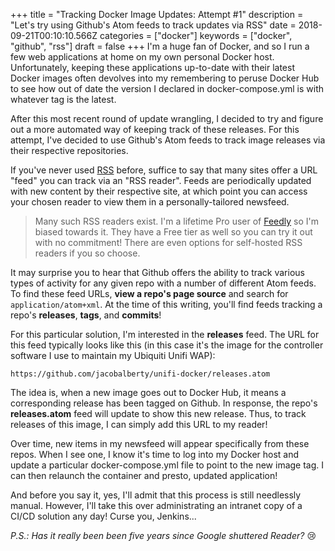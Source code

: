 +++
title = "Tracking Docker Image Updates: Attempt #1"
description = "Let's try using Github's Atom feeds to track updates via RSS"
date = 2018-09-21T00:10:10.566Z
categories = ["docker"]
keywords = ["docker", "github", "rss"]
draft = false
+++
I'm a huge fan of Docker, and so I run a few web applications at home on my own personal Docker host. Unfortunately, keeping these applications up-to-date with their latest Docker images often devolves into my remembering to peruse Docker Hub to see how out of date the version I declared in docker-compose.yml is with whatever tag is the latest.

After this most recent round of update wrangling, I decided to try and figure out a more automated way of keeping track of these releases. For this attempt, I've decided to use Github's Atom feeds to track image releases via their respective repositories.

If you've never used [RSS](https://en.wikipedia.org/wiki/RSS) before, suffice to say that many sites offer a URL "feed" you can track via an "RSS reader". Feeds are periodically updated with new content by their respective site, at which point you can access your chosen reader to view them in a personally-tailored newsfeed.

> Many such RSS readers exist. I'm a lifetime Pro user of [Feedly](https://feedly.com/) so I'm biased towards it. They have a Free tier as well so you can try it out with no commitment! There are even options for self-hosted RSS readers if you so choose.

It may surprise you to hear that Github offers the ability to track various types of activity for any given repo with a number of different Atom feeds. To find these feed URLs, **view a repo's page source** and search for `application/atom+xml`. At the time of this writing, you'll find feeds tracking a repo's **releases**, **tags**, and **commits**!

For this particular solution, I'm interested in the **releases** feed. The URL for this feed typically looks like this (in this case it's the image for the controller software I use to maintain my Ubiquiti Unifi WAP):

```
https://github.com/jacobalberty/unifi-docker/releases.atom
```

The idea is, when a new image goes out to Docker Hub, it means a corresponding release has been tagged on Github. In response, the repo's **releases.atom** feed will update to show this new release. Thus, to track releases of this image, I can simply add this URL to my reader!

Over time, new items in my newsfeed will appear specifically from these repos. When I see one, I know it's time to log into my Docker host and update a particular docker-compose.yml file to point to the new image tag. I can then relaunch the container and presto, updated application!

And before you say it, yes, I'll admit that this process is still needlessly manual. However, I'll take this over administrating an intranet copy of a CI/CD solution any day! Curse you, Jenkins...

_P.S.: Has it really been been five years since Google shuttered Reader?_ 😢
